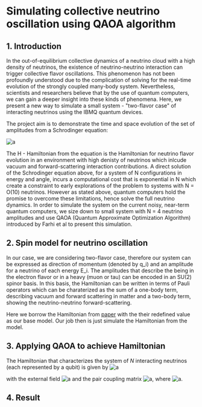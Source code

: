 # Simulating collective neutrino oscillation using QAOA algorithm

## 1. Introduction
In the out-of-equilibrium collective dynamics of a neutrino cloud with a high density of neutrinos, the existence of neutrino-neutrino interaction can trigger collective flavor oscillations. This phenomenon has not been profoundly understood due to the complication of solving for the real-time evolution of the strongly coupled many-body system. Nevertheless, scientists and researchers believe that by the use of quantum computers, we can gain a deeper insight into these kinds of phenomena. Here, we present a new way to simulate a small system - "two-flavor case" of interacting neutrinos using the IBMQ quantum devices.

The project aim is to demonstrate the time and space evolution of the set of amplitudes from a Schrodinger equation:

![a](https://latex.codecogs.com/svg.latex?\Large&space;|\phi(t)\rangle=e^{-iHt}|\phi_{0}\rangle) 


The H - Hamiltonian from the equation is the Hamiltonian for neutrino flavor evolution in an environment with high denisty of neutrinos which inlcude vacuum and forward-scattering interaction contributions. A direct solution of the
Schrodinger equation above, for a system of N configurations in energy and angle, incurs a computational
cost that is exponential in N which create a constraint to early explorations of the problem to systems with N = O(10)
neutrinos. However as stated above, quantum computers hold the promise to overcome these limitations, hence solve the full neutrino dynamics. In order to simulate the system on the current noisy, near-term quantum computers, we size down to small system with N = 4  neutrino amplitudes and use QAOA (Quantum Approximate Optimization Algorithm) introduced by Farhi et al to present this simulation. 

## 2. Spin model for neutrino oscillation
In our case, we are considering two-flavor case, therefore our system can be expressed as direction of momentum (denoted by q_i) and an amplitude for a neutrino of each energy E_i. The amplitudes that describe the being in the electron flavor or in a heavy (muon or tau) can be encoded in an SU(2) spinor basis. In this basis, the Hamiltonian can be written in terms of Pauli operators which can be charaterized as the sum of a one-body term, describing vacuum and forward scattering in matter and a two-body term, showing the neutrino-neutrino forward-scattering.

Here we borrow the Hamiltonian from [paper](https://arxiv.org/pdf/2102.12556.pdf?fbclid=IwAR2tZhjENa6-5z-XVVKu4VEPcE05QslG6C4XifwfqrPfNmiFzuoe97Sm5tA) with the their redefined value as our base model. Our job then is just simulate the Hamiltonian from the model.

## 3. Applying QAOA to achieve Hamiltonian

The Hamiltonian that characterizes the system of $N$ interacting neutrinos (each represented by a qubit) is given by
![a](https://latex.codecogs.com/svg.latex?\Large&space;H=\sum_{k=1}^N\overrightarrow{b}\cdot\overrightarrow{\sigma_k}+\sum_{p<q}^NJ_{pq}\overrightarrow{\sigma_p}\cdot\overrightarrow{\sigma_q})

with the external field ![a](https://latex.codecogs.com/svg.latex?\Large&space;\overrightarrow{b}%20=%20(b^x,b^y,b^z)%20=%20\left(\sqrt{1-0.925^2},%200,%20-0.925\right)) and the pair coupling matrix ![a](https://latex.codecogs.com/svg.latex?\Large&space;J_{pq}%20=%201%20-%20\cos(\theta_{pq})), where ![a](https://latex.codecogs.com/svg.latex?\Large&space;\theta_{pq}%20=%20\arccos(0.9)%20\frac{|p-q|}{N-1}).
## 4. Result
